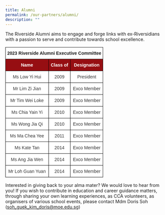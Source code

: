 ```yaml
---
title: Alumni
permalink: /our-partners/alumni/
description: ""
---
```

The Riverside Alumni aims to engage and forge links with ex-Riversidians with a passion to serve and contribute towards school excellence.

<style type="text/css">
.tg  {border-collapse:collapse;border-spacing:0;}
.tg td{border-color:black;border-style:solid;border-width:1px;font-family:Arial, sans-serif;font-size:14px;
  overflow:hidden;padding:10px 5px;word-break:normal;}
.tg th{border-color:black;border-style:solid;border-width:1px;font-family:Arial, sans-serif;font-size:14px;
  font-weight:normal;overflow:hidden;padding:10px 5px;word-break:normal;}
.tg .tg-0lax{text-align:left;vertical-align:top}
.tg .tg-m8pc{background-color:#960E12;color:#FFF;font-weight:bold;text-align:center;vertical-align:middle}
.tg .tg-9r35{background-color:#FFF;color:#343434;text-align:center;vertical-align:middle}
</style>
<table class="tg">
<thead>
  <tr>
    <th colspan="3" class="tg-0lax"><span style="font-weight:bold;font-style:normal">2023 Riverside Alumni Executive Committee</span></th>
  </tr>
</thead>
<tbody>
  <tr>
    <td class="tg-m8pc"><span style="font-weight:bold;color:#FFF;background-color:#960E12">Name</span></td>
    <td class="tg-m8pc"><span style="font-weight:bold;color:#FFF;background-color:#960E12">Class of</span></td>
    <td class="tg-m8pc"><span style="font-weight:bold;color:#FFF;background-color:#960E12">Designation</span></td>
  </tr>
  <tr>
    <td class="tg-9r35"><span style="color:#343434;background-color:#FFF">Ms Low Yi Hui</span></td>
    <td class="tg-9r35"><span style="color:#343434;background-color:#FFF">2009</span></td>
    <td class="tg-9r35"><span style="color:#343434;background-color:#FFF">President</span></td>
  </tr>
  <tr>
    <td class="tg-9r35"><span style="color:#343434;background-color:#FFF">Mr Lim Zi Jian</span></td>
    <td class="tg-9r35"><span style="color:#343434;background-color:#FFF">2009</span></td>
    <td class="tg-9r35"><span style="color:#343434;background-color:#FFF">Exco Member</span></td>
  </tr>
  <tr>
    <td class="tg-9r35"><span style="color:#343434;background-color:#FFF">Mr Tim Wei Loke</span></td>
    <td class="tg-9r35"><span style="color:#343434;background-color:#FFF">2009</span></td>
    <td class="tg-9r35"><span style="color:#343434;background-color:#FFF">Exco Member</span></td>
  </tr>
  <tr>
    <td class="tg-9r35"><span style="color:#343434;background-color:#FFF">Ms Chia Yain Yi</span></td>
    <td class="tg-9r35"><span style="color:#343434;background-color:#FFF">2010</span></td>
    <td class="tg-9r35"><span style="color:#343434;background-color:#FFF">Exco Member</span></td>
  </tr>
  <tr>
    <td class="tg-9r35"><span style="color:#343434;background-color:#FFF">Ms Wong Jia Qi</span></td>
    <td class="tg-9r35"><span style="color:#343434;background-color:#FFF">2010</span></td>
    <td class="tg-9r35"><span style="color:#343434;background-color:#FFF">Exco Member</span></td>
  </tr>
  <tr>
    <td class="tg-9r35"><span style="color:#343434;background-color:#FFF">Ms Ma Chea Yee</span></td>
    <td class="tg-9r35"><span style="color:#343434;background-color:#FFF">2011</span></td>
    <td class="tg-9r35"><span style="color:#343434;background-color:#FFF">Exco Member</span></td>
  </tr>
  <tr>
    <td class="tg-9r35"><span style="color:#343434;background-color:#FFF">Ms Kate Tan</span></td>
    <td class="tg-9r35"><span style="color:#343434;background-color:#FFF">2014</span></td>
    <td class="tg-9r35"><span style="color:#343434;background-color:#FFF">Exco Member</span></td>
  </tr>
  <tr>
    <td class="tg-9r35"><span style="color:#343434;background-color:#FFF">Ms Ang Jia Wen</span></td>
    <td class="tg-9r35"><span style="color:#343434;background-color:#FFF">2014</span></td>
    <td class="tg-9r35"><span style="color:#343434;background-color:#FFF">Exco Member</span></td>
  </tr>
  <tr>
    <td class="tg-9r35"><span style="color:#343434;background-color:#FFF">Mr Loh Guan Yuan</span></td>
    <td class="tg-9r35"><span style="color:#343434;background-color:#FFF">2014</span></td>
    <td class="tg-9r35"><span style="color:#343434;background-color:#FFF">Exco Member</span></td>
  </tr>
</tbody>
</table>

Interested in giving back to your alma mater? We would love to hear from you! If you wish to contribute in education and career guidance matters, through sharing your own learning experiences, as CCA volunteers, as organisers of various school events, please contact Mdm Doris Soh ([soh_guek_kim_doris@moe.edu.sg](mailto:soh_guek_kim_doris@moe.edu.sg))
